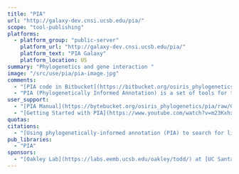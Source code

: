 ```yaml
---
title: "PIA"
url: "http://galaxy-dev.cnsi.ucsb.edu/pia/"
scope: "tool-publishing"
platforms:
  - platform_group: "public-server"
    platform_url: "http://galaxy-dev.cnsi.ucsb.edu/pia/"
    platform_text: "PIA Galaxy"
    platform_location: US
summary: "Phylogenetics and gene interaction "
image: "/src/use/pia/pia-image.jpg"
comments:
  - "[PIA code in Bitbucket](https://bitbucket.org/osiris_phylogenetics/pia/)"
  - "PIA (Phylogenetically Informed Annotation) is a set of tools for the Galaxy Bioinformatics Platform. In general, PIA uses BLAST, an alignment program, and RAxML's read placement algorithm to put unknown sequences into pre-calculated phylogenetic trees. We provide 102 genes called LIT (Light Interaction Toolkit) - vision genes like phototransduction genets - for use in PIA."
user_support:
  - "[PIA Manual](https://bytebucket.org/osiris_phylogenetics/pia/raw/05d213dcb31e4cda9ccc68201ee7f8854161b2c9/docs/PIAwebManual_090914.pdf)"
  - "[Getting Started with PIA](https://www.youtube.com/watch?v=m23KxhxhTAE) screencast."
quotas:
citations:
  - "[Using phylogenetically-informed annotation (PIA) to search for light-interacting genes in transcriptomes from non-model organisms](http://www.biomedcentral.com/1471-2105/15/350/abstract), by Speiser, *et al.* in [*BMC Bioinformatics*](http://www.biomedcentral.com/bmcbioinformatics/) 2014, 15:350  doi:10.1186/s12859-014-0350-x"
pub_libraries:
  - "PIA"
sponsors:
  - "[Oakley Lab](https://labs.eemb.ucsb.edu/oakley/todd/) at [UC Santa Barbara](http://www.ucsb.edu/)"
---
```

